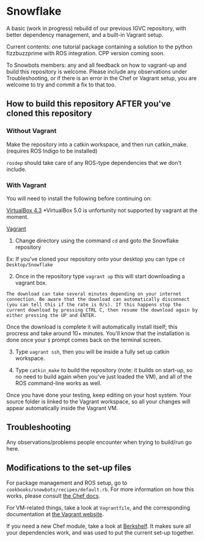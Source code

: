 # Snowflake

A basic (work in progress) rebuild of our previous IGVC repository, with better dependency management, and a built-in Vagrant setup.

Current contents: one tutorial package containing a solution to the python fizzbuzzprime with ROS integration. CPP version coming soon.

To Snowbots members: any and all feedback on how to vagrant-up and build this repository is welcome. Please include any observations under Troubleshooting, or if there is an error in the Chef or Vagrant setup, you are welcome to try and commit a fix to that too.

How to build this repository AFTER you've cloned this repository
----------------------------

### Without Vagrant ###

Make the repository into a catkin workspace, and then run catkin_make. (requires ROS Indigo to be installed)

`rosdep` should take care of any ROS-type dependencies that we don't include.

### With Vagrant ###
You will need to install the following before continuing on:

[VirtualBox 4.3](http://www.virtualbox.org/wiki/Download_Old_Builds_4_3) *VirtualBox 5.0 is unfortunity not supported by vagrant at the moment.

[Vagrant](http://www.vagrantup.com/downloads)

1) Change directory using the command `cd` and goto the Snowflake repository 

Ex: If you've cloned your repository onto your desktop you can type `cd Desktop/Snowflake`

2) Once in the repository type `vagrant up` this will start downloading a vagrant box.

`The download can take several minutes depending on your internet connection. Be aware that the download can automatically disconnect (you can tell this if the rate is 0/s). If this happens stop the current download by pressing CTRL C, then resume the download again by either pressing the UP and ENTER.`

Once the download is complete it will automatically install itself; this procress and take around 10+ minutes. You'll know that the installation is done once your `$` prompt comes back on the terminal screen.

3) Type `vagrant ssh`, then you will be inside a fully set up catkin workspace. 

4) Type `catkin_make` to build the repository (note: it builds on start-up, so no need to build again when you've just loaded the VM), and all of the ROS command-line works as well.

Once you have done your testing, keep editing on your host system. Your source folder is linked to the Vagrant workspace, so all your changes will appear automatically inside the Vagrant VM.

Troubleshooting
---------------

Any observations/problems people encounter when trying to build/run go here.

Modifications to the set-up files
---------------------------------

For package management and ROS setup, go to `cookbooks/snowbots/recipes/default.rb`. For more information on how this works, please consult [the Chef docs](http://docs.chef.io/release/12-4/#getting-started).

For VM-related things, take a look at `Vagrantfile`, and the corresponding documentation at [the Vagrant website](https://docs.vagrantup.com/v2/).

If you need a new Chef module, take a look at [Berkshelf](http://berkshelf.com/). It makes sure all your dependencies work, and was used to put the current set-up together.
